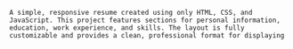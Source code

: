 	A simple, responsive resume created using only HTML, CSS, and JavaScript. This project features sections for personal information, education, work experience, and skills. The layout is fully customizable and provides a clean, professional format for displaying 
